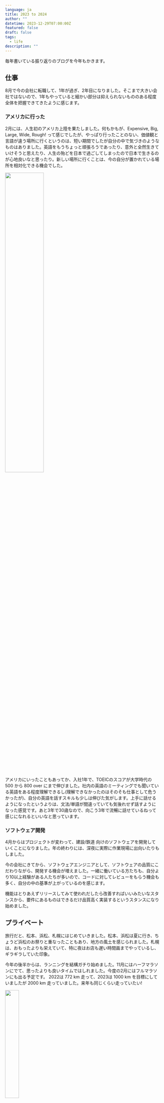 ```yaml
---
language: ja
title: 2023 to 2024
author: ""
datetime: 2023-12-29T07:00:00Z
featured: false
draft: false
tags:
  - life
description: ""
---
```


毎年書いている振り返りのブログを今年もかきます。

## 仕事

8月で今の会社に転職して、1年が過ぎ、2年目になりました。そこまで大きい会社ではないので、1年もやっていると細かい部分は抑えられないもののある程度全体を把握できてきたように感じます。

### アメリカに行った

2月には、人生初のアメリカ上陸を果たしました。何もかもが、Expensive, Big, Large, Wide, Rough! って感じでしたが、やっぱり行ったことのない、価値観と言語が違う場所に行くというのは、短い期間でしたが自分の中で気づきのようなものはありました。英語をもうちょっと頑張ろうであったり、意外と全然生きていけそうと思えたり、人生の殆どを日本で過ごしてしまったので日本で生きるのが心地良いなと思ったり。新しい場所に行くことは、今の自分が置かれている場所を相対化できる機会でした。

<img src="/assets/images/contents/2023-to-2024/img_2.jpg" width="50%">

アメリカにいったこともあってか、入社1年で、TOEICのスコアが大学時代の 500 から 800 over にまで伸びました。社内の英語のミーティングでも聞いている英語をある程度理解できるし(理解できなかったのはそのそも仕事として危うかったが)、自分の英語を話すスキルも少しは伸びた気がします。上手に話せるようになったというよりは、文法/単語が間違っていても気後れせず話すようになった感覚です。あと3年で30歳なので、向こう3年で流暢に話せているねって感じになれるといいなと思っています。

### ソフトウェア開発

4月からはプロジェクトが変わって、建設/鉄道 向けのソフトウェアを開発していくことになりました。年の終わりには、深夜に実際に作業現場に出向いたりもしました。

今の会社にきてから、ソフトウェアエンジニアとして、ソフトウェアの品質にこだわりながら、開発する機会が増えました。一緒に働いている方たちも、自分より10以上経験がある人たちが多いので、コードに対してレビューをもらう機会も多く、自分の中の基準が上がっているのを感じます。

機能はとりあえずリリースしてみて使われだしたら改善すればいいみたいなスタンスから、要件にあるものはできるだけ品質高く実装するというスタンスになり始めました。

## プライベート

旅行だと、松本、浜松、札幌にはじめていきました。松本、浜松は夏に行き、ちょうど浜松のお祭りと重なったこともあり、地方の風土を感じられました。札幌は、おもったよりも栄えていて、特に夜はお店も遅い時間画までやっているし、ギラギラしていた印象。

今年の後半からは、ランニングを結構ガチり始めました。11月にはハーフマラソンにでて、思ったよりも良いタイムではしれました。今度の2月にはフルマラソンにも出る予定です。
2022は 772 km 走って、2023は 1000 km を目標にしていましたが 2000 km 走っていました。来年も同じくらい走っていたい!

<img src="/assets/images/contents/2023-to-2024/img_8.jpg" width="30%">

## 2024

2023 は新しいことにチャレンジした年というよりは、すでにある取り組みを順調に継続することができた年でした。主にランニング、英語学習、ソフトウェアの開発。自分はマラソンのようにゆっくりコツコツと積み上げて行く生活が性に合っていると思うので、来年もそれら継続できるようにがんばります。

## 買って？よかったもの

今年から買ってよかったものコーナーを創設。

### [ネスプレッソアトリエ](https://amzn.to/4aI4hAW)

2023 のはじめに購入しました。アイス/ホットどちらでもラテが作れます。最近はほぼ毎日豆乳ラテを作っています。

<img src="/assets/images/contents/2023-to-2024/img_13.jpg" width="30%">

### [Shokz OpenFit](https://amzn.to/48i098V)

周りの音が聞こえるオープンイヤー型のイヤホン。これつけて走っています。

<img src="/assets/images/contents/2023-to-2024/img_14.jpg" width="30%">

### [正欲 / 朝井リョウ](https://amzn.to/3vgMJLQ)

同著者の何者という作品も学生のときに映画でみてよかった。
こちらも現代の正しさとはどんなものなのかを考える際に、琴線を震わせてくる本であった。話は全然違うが、進撃の巨人によって見せられた、視点の違いによる正義が描かれていた。最近映画化もしたみたいなので、見に行きたい。

<img src="/assets/images/contents/2023-to-2024/img_15.jpg" width="30%">

### [傲慢と善良 / 辻村深月](https://amzn.to/3tL8u5X)

恋愛を続けていくか、結婚するかどうかなどパートナーとの関係性の継続に悩んだら読むと良い一冊。

<img src="/assets/images/contents/2023-to-2024/img_16.jpg" width="30%">

### [走ることについて語るときに僕の語ること / 村上春樹](https://amzn.to/41GQBBQ)

もともと過去に読んだことがあった本であったが、オーディオブックになっていたので再読。
以下、感銘を受けたフレーズ(意訳)。走ることを続けていきたい。

- 走り続けるための理由はほんの少ししかないけれど、走るのをやめるための理由なら大型トラックいっぱいぶんはある。
- ルールを一度でも破ったら、これからもルールを破り続けてしまう。
- 最後まで歩かなかったランナー

<img src="/assets/images/contents/2023-to-2024/img_17.jpg" width="30%">

## Photos

アメリカ
<img src="/assets/images/contents/2023-to-2024/img_1.jpg" width="70%">
<img src="/assets/images/contents/2023-to-2024/img_3.jpg" width="70%">
<img src="/assets/images/contents/2023-to-2024/img_5.jpg" width="70%">
<img src="/assets/images/contents/2023-to-2024/img_6.jpg" width="70%">
<img src="/assets/images/contents/2023-to-2024/img_7.jpg" width="70%">
<img src="/assets/images/contents/2023-to-2024/img_9.jpg" width="70%">
<img src="/assets/images/contents/2023-to-2024/img_10.jpg" width="70%">

<img src="/assets/images/contents/2023-to-2024/img_11.jpg" width="70%">

免許証が4第目に。顔が変わっていく。
<img src="/assets/images/contents/2023-to-2024/img_12.jpg" width="70%">
